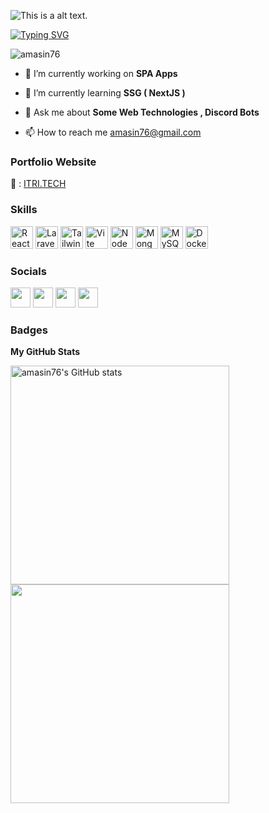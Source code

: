 ![This is a alt text.](https://i.imgur.com/6Ca9hTR.png "This is a sample image.")

[![Typing SVG](https://readme-typing-svg.demolab.com?font=Fira+Code&pause=1000&width=435&lines=I'm+ITRI+M'BARKI;A+Passionate+Back-End+Developer)](https://git.io/typing-svg)

<p align="left"> <img src="https://komarev.com/ghpvc/?username=amasin76&label=Profile%20views&color=0e75b6&style=flat" alt="amasin76" /> </p>

- 🔭 I’m currently working on **SPA Apps**

- 🌱 I’m currently learning **SSG ( NextJS )**

- 💬 Ask me about **Some Web Technologies , Discord Bots**

- 📫 How to reach me [amasin76@gmail.com](mailto:amasin76@gmail.com)

### Portfolio Website

🔗 : [ITRI.TECH](https://itri.tech)

### Skills

<p align="left">
<a href="https://reactjs.org/" target="_blank" rel="noreferrer"><img src="https://raw.githubusercontent.com/danielcranney/readme-generator/main/public/icons/skills/react-colored.svg" width="36" height="36" alt="React" /></a>
<a href="https://laravel.com/" target="_blank" rel="noreferrer"><img src="https://upload.wikimedia.org/wikipedia/commons/9/9a/Laravel.svg" 
width="36" height="36" alt="Laravel" /></a>
<a href="https://tailwindcss.com/" target="_blank" rel="noreferrer"><img src="https://raw.githubusercontent.com/danielcranney/readme-generator/main/public/icons/skills/tailwindcss-colored.svg" width="36" height="36" alt="TailwindCSS" /></a>
<a href="https://vitejs.dev/" target="_blank" rel="noreferrer"><img src="https://raw.githubusercontent.com/danielcranney/readme-generator/main/public/icons/skills/vite-colored.svg" width="36" height="36" alt="Vite" /></a>
<a href="https://nodejs.org/en/" target="_blank" rel="noreferrer"><img src="https://raw.githubusercontent.com/danielcranney/readme-generator/main/public/icons/skills/nodejs-colored.svg" width="36" height="36" alt="NodeJS" /></a>
<a href="https://www.mongodb.com/" target="_blank" rel="noreferrer"><img src="https://raw.githubusercontent.com/danielcranney/readme-generator/main/public/icons/skills/mongodb-colored.svg" width="36" height="36" alt="MongoDB" /></a>
<a href="https://www.mysql.com/" target="_blank" rel="noreferrer"><img src="https://raw.githubusercontent.com/danielcranney/readme-generator/main/public/icons/skills/mysql-colored.svg" width="36" height="36" alt="MySQL" /></a>
<a href="https://www.docker.com/" target="_blank" rel="noreferrer"><img src="https://www.docker.com/wp-content/uploads/2022/03/Moby-logo.png.webp" width="36" height="36" alt="Docker" /></a>
</p>

### Socials

<p align="left"> 
<a href="https://discord.com/users/484524591696576523" target="_blank" rel="noreferrer"><img src="https://raw.githubusercontent.com/danielcranney/readme-generator/main/public/icons/socials/discord.svg" width="32" height="32" /></a> 
<a href="https://www.linkedin.com/in/itri-m-barki-038704232/" target="_blank" rel="noreferrer"><img src="https://raw.githubusercontent.com/danielcranney/readme-generator/main/public/icons/socials/linkedin.svg" width="32" height="32" /></a> 
<a href="https://www.twitter.com/amasin76" target="_blank" rel="noreferrer"><img src="https://raw.githubusercontent.com/danielcranney/readme-generator/main/public/icons/socials/twitter.svg" width="32" height="32" /></a>
<a href="mailto:amasin76@gmail.com" target="_blank" rel="noreferrer"><img src="https://upload.wikimedia.org/wikipedia/commons/7/7e/Gmail_icon_%282020%29.svg" width="32" height="32" /></a></p>

### Badges

<b>My GitHub Stats</b>

<p><a href="http://www.github.com/amasin76"><img width='350' src="https://github-readme-stats.vercel.app/api?username=amasin76&show_icons=true&hide=stars,contribs&count_private=true&title_color=0891b2&text_color=ffffff&icon_color=0891b2&bg_color=1c1917&hide_border=true&show_icons=true" alt="amasin76's GitHub stats" /></a><a href="http://www.github.com/amasin76"><img width='350' src="https://github-readme-streak-stats.herokuapp.com/?user=amasin76&stroke=ffffff&background=1c1917&ring=0891b2&fire=0891b2&currStreakNum=ffffff&currStreakLabel=0891b2&sideNums=ffffff&sideLabels=ffffff&dates=ffffff&hide_border=true" /></a><p/>

